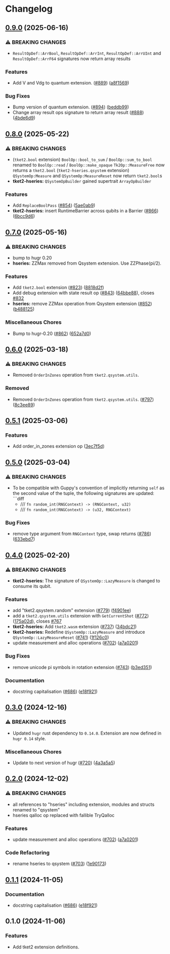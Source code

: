 # Changelog

## [0.9.0](https://github.com/CQCL/tket2/compare/tket2-exts-v0.8.0...tket2-exts-v0.9.0) (2025-06-16)


### ⚠ BREAKING CHANGES

* `ResultOpDef::ArrBool`, `ResultOpDef::ArrInt`, `ResultOpDef::ArrUInt` and `ResultOpDef::ArrF64` signatures now return array results

### Features

* Add V and Vdg to quantum extension. ([#889](https://github.com/CQCL/tket2/issues/889)) ([a8f1569](https://github.com/CQCL/tket2/commit/a8f156930ff3afc35af15a2afdd24fc65c8409b5))


### Bug Fixes

* Bump version of quantum extension. ([#894](https://github.com/CQCL/tket2/issues/894)) ([beddb99](https://github.com/CQCL/tket2/commit/beddb99763e444c0c72853fc6111d4805e4625ea))
* Change array result ops signature to return array result ([#888](https://github.com/CQCL/tket2/issues/888)) ([4bde6d9](https://github.com/CQCL/tket2/commit/4bde6d9d5906f355dd809b6a7fc804680f99ddeb))

## [0.8.0](https://github.com/CQCL/tket2/compare/tket2-exts-v0.7.0...tket2-exts-v0.8.0) (2025-05-22)


### ⚠ BREAKING CHANGES

* (`tket2.bool` extension) `BoolOp::bool_to_sum` / `BoolOp::sum_to_bool` renamed to `BoolOp::read` / `BoolOp::make_opaque` `Tk2Op::MeasureFree` now returns a `tket2.bool` (`tket2-hseries.qsystem` extension) `QSystemOp:Measure` and `QSystemOp:MeasureReset` now return `tket2.bool`s
* **tket2-hseries:** `QSystemOpBuilder` gained supertrait `ArrayOpBuilder`

### Features

* Add `ReplaceBoolPass` ([#854](https://github.com/CQCL/tket2/issues/854)) ([5ae0ab9](https://github.com/CQCL/tket2/commit/5ae0ab9d7046a73019bf8a7bc436a576bece1fa0))
* **tket2-hseries:** insert RuntimeBarrier across qubits in a Barrier ([#866](https://github.com/CQCL/tket2/issues/866)) ([6bcc9d6](https://github.com/CQCL/tket2/commit/6bcc9d62d30accca91edc6255d42ec300763c263))

## [0.7.0](https://github.com/CQCL/tket2/compare/tket2-exts-v0.6.0...tket2-exts-v0.7.0) (2025-05-16)


### ⚠ BREAKING CHANGES

* bump to hugr 0.20
* **hseries:** ZZMax removed from Qsystem extension. Use ZZPhase(pi/2).

### Features

* Add `tket2.bool` extension ([#823](https://github.com/CQCL/tket2/issues/823)) ([8818d2f](https://github.com/CQCL/tket2/commit/8818d2f122ec3911366d02c18e347752a427fad9))
* Add debug extension with state result op ([#843](https://github.com/CQCL/tket2/issues/843)) ([64bbe88](https://github.com/CQCL/tket2/commit/64bbe88ddd0a214044d2636f3d4bd8262d6b05f5)), closes [#832](https://github.com/CQCL/tket2/issues/832)
* **hseries:** remove ZZMax operation from Qsystem extension ([#852](https://github.com/CQCL/tket2/issues/852)) ([b488125](https://github.com/CQCL/tket2/commit/b4881256b2d6a5c21c1d7a69d91384c5d2cc9905))


### Miscellaneous Chores

* Bump to hugr-0.20 ([#862](https://github.com/CQCL/tket2/issues/862)) ([652a7d0](https://github.com/CQCL/tket2/commit/652a7d0b039bca62407f16f7548204e97f92ef5a))

## [0.6.0](https://github.com/CQCL/tket2/compare/tket2-exts-v0.5.1...tket2-exts-v0.6.0) (2025-03-18)


### ⚠ BREAKING CHANGES

* Removed `OrderInZones` operation from `tket2.qsystem.utils`.


### Removed

* Removed `OrderInZones` operation from `tket2.qsystem.utils`. ([#797](https://github.com/CQCL/tket2/issues/797)) ([8c3ee89](https://github.com/CQCL/tket2/commit/8c3ee8971b9f095ccdb0522cf0751a2ff20b89a5))


## [0.5.1](https://github.com/CQCL/tket2/compare/tket2-exts-v0.5.0...tket2-exts-v0.5.1) (2025-03-06)


### Features

* Add order_in_zones extension op ([3ec7f5d](https://github.com/CQCL/tket2/commit/3ec7f5d5e0a7d07254e1b09976cddea98cd83702))

## [0.5.0](https://github.com/CQCL/tket2/compare/tket2-exts-v0.4.0...tket2-exts-v0.5.0) (2025-03-04)


### ⚠ BREAKING CHANGES

* To be compatible with Guppy's convention of implicitly returning `self` as the second value of the tuple, the following signatures are updated: ```diff
    -    /// `fn random_int(RNGContext) -> (RNGContext, u32)`
    +   /// `fn random_int(RNGContext) -> (u32, RNGContext)`

### Bug Fixes

* remove type argument from `RNGContext` type, swap returns ([#786](https://github.com/CQCL/tket2/issues/786)) ([633ebd7](https://github.com/CQCL/tket2/commit/633ebd74d71ba81f5b71d6db757b08ea3c959a5d))

## [0.4.0](https://github.com/CQCL/tket2/compare/tket2-exts-v0.3.0...tket2-exts-v0.4.0) (2025-02-20)


### ⚠ BREAKING CHANGES

* **tket2-hseries:** The signature of `QSystemOp::LazyMeasure` is changed to consume its qubit.

### Features

* add "tket2.qsystem.random" extension ([#779](https://github.com/CQCL/tket2/issues/779)) ([f4901ee](https://github.com/CQCL/tket2/commit/f4901eed22f8e66ca5ea3ccb8d72ead134ff8001))
* add a `tket2.qsystem.utils` extension with `GetCurrentShot` ([#772](https://github.com/CQCL/tket2/issues/772)) ([175a02d](https://github.com/CQCL/tket2/commit/175a02da2ce8a0065c265cdae7518c1b5284cff3)), closes [#767](https://github.com/CQCL/tket2/issues/767)
* **tket2-hseries:** Add `tket2.wasm` extension ([#737](https://github.com/CQCL/tket2/issues/737)) ([34bdc21](https://github.com/CQCL/tket2/commit/34bdc218b5e9bf334830873e847935dea0053242))
* **tket2-hseries:** Redefine `QSystemOp::LazyMeasure` and introduce `QSystemOp::LazyMeasureReset` ([#741](https://github.com/CQCL/tket2/issues/741)) ([1f126c0](https://github.com/CQCL/tket2/commit/1f126c0a4f7686fa6941a05aa28228786baac6d1))
* update measurement and alloc operations ([#702](https://github.com/CQCL/tket2/issues/702)) ([a7a0201](https://github.com/CQCL/tket2/commit/a7a020116f42bfeb89c356d08816a2f3ce1b5226))


### Bug Fixes

* remove unicode pi symbols in rotation extension ([#743](https://github.com/CQCL/tket2/issues/743)) ([b3ed351](https://github.com/CQCL/tket2/commit/b3ed35108d5fe93c3aa8101084b695470c488a30))


### Documentation

* docstring capitalisation ([#686](https://github.com/CQCL/tket2/issues/686)) ([e18f921](https://github.com/CQCL/tket2/commit/e18f921903953dc6a033ef697092f80a99a142b0))


## [0.3.0](https://github.com/CQCL/tket2/compare/tket2-exts-v0.2.0...tket2-exts-v0.3.0) (2024-12-16)


### ⚠ BREAKING CHANGES

* Updated `hugr` rust dependency to `0.14.0`. Extension are now defined in `hugr 0.14` style.

### Miscellaneous Chores

* Update to next version of hugr ([#720](https://github.com/CQCL/tket2/issues/720)) ([4a3a5a5](https://github.com/CQCL/tket2/commit/4a3a5a5e38252d4ee709e7e97bb5a1e90bd9fff4))

## [0.2.0](https://github.com/CQCL/tket2/compare/tket2-exts-v0.1.1...tket2-exts-v0.2.0) (2024-12-02)


### ⚠ BREAKING CHANGES

* all references to "hseries" including extension, modules and structs renamed to "qsystem"
* hseries qalloc op replaced with fallible TryQalloc

### Features

* update measurement and alloc operations ([#702](https://github.com/CQCL/tket2/issues/702)) ([a7a0201](https://github.com/CQCL/tket2/commit/a7a020116f42bfeb89c356d08816a2f3ce1b5226))


### Code Refactoring

* rename hseries to qsystem ([#703](https://github.com/CQCL/tket2/issues/703)) ([1e90173](https://github.com/CQCL/tket2/commit/1e90173872e73c44a6321fe400ae6f2e4e115220))

## [0.1.1](https://github.com/CQCL/tket2/compare/tket2-exts-v0.1.0...tket2-exts-v0.1.1) (2024-11-05)


### Documentation

* docstring capitalisation ([#686](https://github.com/CQCL/tket2/issues/686)) ([e18f921](https://github.com/CQCL/tket2/commit/e18f921903953dc6a033ef697092f80a99a142b0))

## 0.1.0 (2024-11-06)


### Features

* Add tket2 extension definitions.
